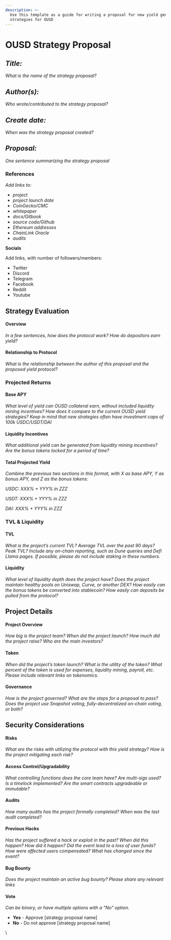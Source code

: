 ```yaml
---
description: >-
  Use this template as a guide for writing a proposal for new yield generating
  strategies for OUSD
---
```


# OUSD Strategy Proposal

## _**Title:**_

_What is the name of the strategy proposal?_

## _**Author(s):**_

_Who wrote/contributed to the strategy proposal?_

## _**Create date:**_

_When was the strategy proposal created?_

## _**Proposal:**_

_One sentence summarizing the strategy proposal_&#x20;

### **References**

_Add links to:_

* _project_
* _project launch date_
* _CoinGecko/CMC_
* _whitepaper_
* _docs/Gitbook_
* _source code/Github_
* _Ethereum addresses_
* _ChainLink Oracle_
* _audits_&#x20;

**Socials**

Add links, with number of followers/members:

* Twitter
* Discord
* Telegram
* Facebook
* Reddit
* Youtube

## Strategy Evaluation

#### Overview

_In a few sentences, how does the protocol work? How do depositors earn yield?_&#x20;

#### Relationship to Protocol

_What is the relationship between the author of this proposal and the proposed yield protocol?_

### Projected Returns

#### Base APY

_What level of yield can OUSD collateral earn, without included liquidity mining incentives? How does it compare to the current OUSD yield strategies? Keep in mind that new strategies often have investment caps of 100k USDC/USDT/DAI_

#### Liquidity Incentives

_What additional yield can be generated from liquidity mining incentives? Are the bonus tokens locked for a period of time?_&#x20;

#### Total Projected Yield

_Combine the previous two sections in this format, with X as base APY, Y as bonus APY, and Z as the bonus tokens:_

_USDC: XXX% + YYY% in ZZZ_

_USDT: XXX% + YYY% in ZZZ_

_DAI: XXX% + YYY% in ZZZ_

### TVL & Liquidity

#### TVL

_What is the project’s current TVL? Average TVL over the past 90 days? Peak TVL? Include any on-chain reporting, such as Dune queries and Defi Llama pages. If possible, please do not include staking in these numbers._&#x20;

#### Liquidity

_What level of liquidity depth does the project have? Does the project maintain healthy pools on Uniswap, Curve, or another DEX? How easily can the bonus tokens be converted into stablecoin? How easily can deposits be pulled from the protocol?_&#x20;

## Project Details

#### Project Overview

_How big is the project team? When did the project launch? How much did the project raise? Who are the main investors?_&#x20;

#### Token

_When did the project’s token launch? What is the utility of the token? What percent of the token is used for expenses, liquidity mining, payroll, etc. Please include relevant links on tokenomics._

#### Governance

_How is the project governed? What are the steps for a proposal to pass? Does the project use Snapshot voting, fully-decentralized on-chain voting, or both?_&#x20;

## Security Considerations

#### Risks

_What are the risks with utilizing the protocol with this yield strategy? How is the project mitigating each risk?_

#### Access Control/Upgradability

_What controlling functions does the core team have? Are multi-sigs used? Is a timelock implemented? Are the smart contracts upgradeable or immutable?_&#x20;

#### Audits

_How many audits has the project formally completed? When was the last audit completed?_

#### Previous Hacks

_Has the project suffered a hack or exploit in the past? When did this happen? How did it happen? Did the event lead to a loss of user funds? How were affected users compensated? What has changed since the event?_&#x20;

#### Bug Bounty

_Does the project maintain an active bug bounty? Please share any relevant links_

#### Vote

_Can be binary, or have multiple options with a "No" option._

* **Yes** - Approve \[strategy proposal name]
* **No** - Do not approve \[strategy proposal name]

\
